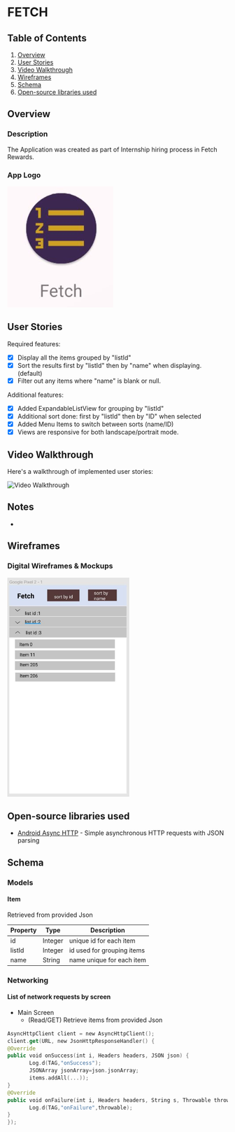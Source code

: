 # FETCH

## Table of Contents
1. [Overview](#Overview)
2. [User Stories](#User-Stories)
3. [Video Walkthrough](#Video-Walkthrough)
4. [Wireframes](#Wireframes)
5. [Schema](#Schema)
6. [Open-source libraries used](#Open-source-libraries-used)

## Overview
### Description
The Application was created as part of Internship hiring process in Fetch Rewards. 

### App Logo
<img src='https://github.com/Athma-Vaishali/Fetch/blob/master/fetch_icon.JPG' title='App Logo' />

## User Stories
Required features:
- [x] Display all the items grouped by "listId"
- [x] Sort the results first by "listId" then by "name" when displaying. (default)
- [x] Filter out any items where "name" is blank or null.

Additional features:
- [x] Added ExpandableListView for grouping by "listId"
- [x] Additional sort done: first by "listId" then by "ID" when selected
- [x] Added Menu Items to switch between sorts (name/ID)
- [x] Views are responsive for both landscape/portrait mode.

## Video Walkthrough

Here's a walkthrough of implemented user stories:

<img src='' title='Video Walkthrough' width='' alt='Video Walkthrough' />

## Notes
- 

## Wireframes

### Digital Wireframes & Mockups
<img src="https://github.com/Athma-Vaishali/Fetch/blob/master/fetch_wireframe.JPG" height=500>

## Open-source libraries used

- [Android Async HTTP](https://github.com/codepath/CPAsyncHttpClient) - Simple asynchronous HTTP requests with JSON parsing

## Schema 
### Models
#### Item
Retrieved from provided Json

   | Property      | Type     | Description |
   | ------------- | -------- | ------------|
   | id      | Integer   | unique id for each item |
   | listId        | Integer | id used for grouping items |
   | name         | String     | name unique for each item |
   
### Networking
#### List of network requests by screen
   - Main Screen
        - (Read/GET) Retrieve items from provided Json            
   ```swift  
   AsyncHttpClient client = new AsyncHttpClient();
   client.get(URL, new JsonHttpResponseHandler() {
   @Override
   public void onSuccess(int i, Headers headers, JSON json) {
          Log.d(TAG,"onSuccess");
          JSONArray jsonArray=json.jsonArray;
          items.addAll(...));
   }      
   @Override
   public void onFailure(int i, Headers headers, String s, Throwable throwable) {
          Log.d(TAG,"onFailure",throwable);
   }
  });
